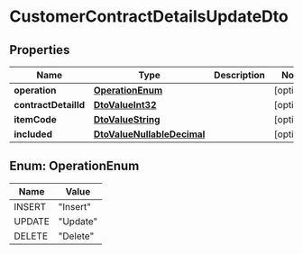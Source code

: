 
# CustomerContractDetailsUpdateDto

## Properties
Name | Type | Description | Notes
------------ | ------------- | ------------- | -------------
**operation** | [**OperationEnum**](#OperationEnum) |  |  [optional]
**contractDetailId** | [**DtoValueInt32**](DtoValueInt32.md) |  |  [optional]
**itemCode** | [**DtoValueString**](DtoValueString.md) |  |  [optional]
**included** | [**DtoValueNullableDecimal**](DtoValueNullableDecimal.md) |  |  [optional]


<a name="OperationEnum"></a>
## Enum: OperationEnum
Name | Value
---- | -----
INSERT | &quot;Insert&quot;
UPDATE | &quot;Update&quot;
DELETE | &quot;Delete&quot;



